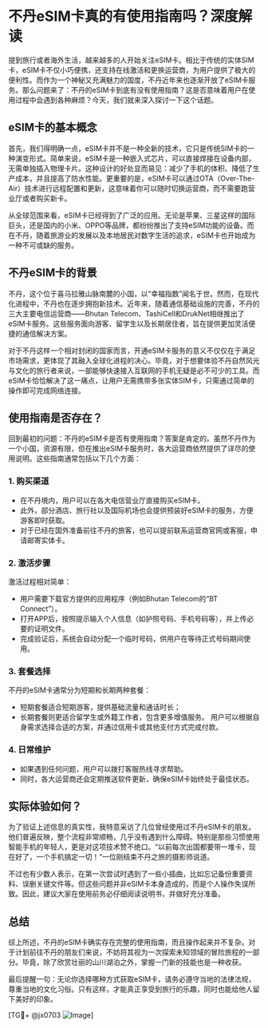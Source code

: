 # 不丹eSIM卡真的有使用指南吗？深度解读

提到旅行或者海外生活，越来越多的人开始关注eSIM卡。相比于传统的实体SIM卡，eSIM卡不仅小巧便携，还支持在线激活和更换运营商，为用户提供了极大的便利性。而作为一个神秘又充满魅力的国度，不丹近年来也逐渐开放了eSIM卡服务。那么问题来了：不丹的eSIM卡到底有没有使用指南？这是否意味着用户在使用过程中会遇到各种麻烦？今天，我们就来深入探讨一下这个话题。

## eSIM卡的基本概念

首先，我们得明确一点，eSIM卡并不是一种全新的技术，它只是传统SIM卡的一种演变形式。简单来说，eSIM卡是一种嵌入式芯片，可以直接焊接在设备内部，无需单独插入物理卡片。这种设计的好处显而易见：减少了手机的体积、降低了生产成本，并且提高了防水性能。更重要的是，eSIM卡可以通过OTA（Over-The-Air）技术进行远程配置和更新，这意味着你可以随时切换运营商，而不需要跑营业厅或者购买新卡。

从全球范围来看，eSIM卡已经得到了广泛的应用。无论是苹果、三星这样的国际巨头，还是国内的小米、OPPO等品牌，都纷纷推出了支持eSIM功能的设备。而在不丹，随着旅游业的发展以及本地居民对数字生活的追求，eSIM卡也开始成为一种不可或缺的服务。

## 不丹eSIM卡的背景

不丹，这个位于喜马拉雅山脉南麓的小国，以“幸福指数”闻名于世。然而，在现代化进程中，不丹也在逐步拥抱新技术。近年来，随着通信基础设施的完善，不丹的三大主要电信运营商——Bhutan Telecom、TashiCell和DrukNet相继推出了eSIM卡服务。这些服务面向游客、留学生以及长期居住者，旨在提供更加灵活便捷的通信解决方案。

对于不丹这样一个相对封闭的国家而言，开通eSIM卡服务的意义不仅仅在于满足市场需求，更体现了其融入全球化进程的决心。毕竟，对于想要体验不丹自然风光与文化的旅行者来说，一部能够快速接入互联网的手机无疑是必不可少的工具。而eSIM卡恰恰解决了这一痛点，让用户无需携带多张实体SIM卡，只需通过简单的操作即可完成网络连接。

## 使用指南是否存在？

回到最初的问题：不丹的eSIM卡是否有使用指南？答案是肯定的。虽然不丹作为一个小国，资源有限，但在推出eSIM卡服务时，各大运营商依然提供了详尽的使用说明。这些指南通常包括以下几个方面：

### 1. **购买渠道**
   - 在不丹境内，用户可以在各大电信营业厅直接购买eSIM卡。
   - 此外，部分酒店、旅行社以及国际机场也会提供预装好eSIM卡的服务，方便游客即时获取。
   - 对于已经在国外准备前往不丹的旅客，也可以提前联系运营商官网或客服，申请邮寄实体卡。

### 2. **激活步骤**
   激活过程相对简单：
   - 用户需要下载官方提供的应用程序（例如Bhutan Telecom的“BT Connect”）。
   - 打开APP后，按照提示输入个人信息（如护照号码、手机号码等），并上传必要的证明文件。
   - 完成验证后，系统会自动分配一个临时号码，供用户在等待正式号码期间使用。

### 3. **套餐选择**
   不丹的eSIM卡通常分为短期和长期两种套餐：
   - 短期套餐适合短期游客，提供基础流量和通话时长；
   - 长期套餐则更适合留学生或外籍工作者，包含更多增值服务。
   用户可以根据自身需求选择合适的方案，并通过信用卡或其他支付方式完成付款。

### 4. **日常维护**
   - 如果遇到任何问题，用户可以拨打客服热线寻求帮助。
   - 同时，各大运营商还会定期推送软件更新，确保eSIM卡始终处于最佳状态。

## 实际体验如何？

为了验证上述信息的真实性，我特意采访了几位曾经使用过不丹eSIM卡的朋友。他们普遍反映，整个流程非常顺畅，几乎没有遇到什么障碍。特别是那些习惯使用智能手机的年轻人，更是对这项技术赞不绝口。“以前每次出国都要带一堆卡，现在好了，一个手机搞定一切！”一位刚结束不丹之旅的摄影师说道。

不过也有少数人表示，在第一次尝试时遇到了一些小插曲，比如忘记备份重要资料、误删关键文件等。但这些问题并非eSIM卡本身造成的，而是个人操作失误所致。因此，建议大家在使用前务必仔细阅读说明书，并做好充分准备。

## 总结

综上所述，不丹的eSIM卡确实存在完整的使用指南，而且操作起来并不复杂。对于计划前往不丹的朋友们来说，不妨将其视为一次探索未知领域的冒险旅程的一部分。毕竟，除了欣赏壮丽的山川湖泊之外，掌握一门新的技能也是一种收获。

最后提醒一句：无论你选择哪种方式获取eSIM卡，请务必遵守当地的法律法规，尊重当地的文化习俗。只有这样，才能真正享受到旅行的乐趣，同时也能给他人留下美好的印象。

[TG💪+ @jx0703 ![Image](https://github.com/user-attachments/assets/dbca1d08-cadb-493c-b0ec-ad6f7a83f270)]